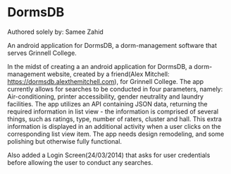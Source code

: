 DormsDB
=======

Authored solely by: Samee Zahid

An android application for DormsDB, a dorm-management software that serves Grinnell College.


In the midst of creating a an android application for DormsDB, a dorm-management website, created by a friend(Alex Mitchell: https://dormsdb.alexthemitchell.com), for Grinnell College. The app currently allows for searches to be conducted in four parameters, namely: Air-conditioning, printer accessibility, gender neutrality and laundry facilities. The app utilizes an API containing JSON data, returning the required information in list view - the information is comprised of several things, such as ratings, type, number of raters, cluster and hall. This extra information is displayed in an additional activity when a user clicks on the corresponding list view item.  The app needs design remodeling, and some polishing but otherwise fully functional. 

Also added a Login Screen(24/03/2014) that asks for user credentials before allowing the user to conduct any searches. 
